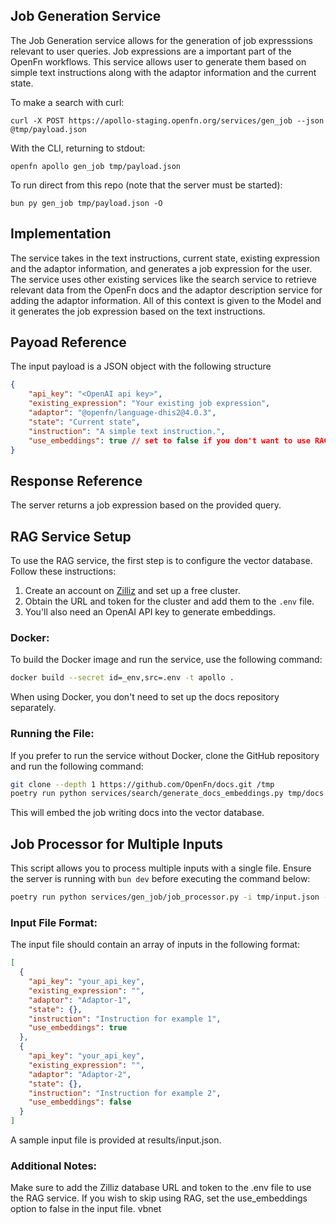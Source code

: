 ## Job Generation Service

The Job Generation service allows for the generation of job expresssions relevant to user queries. Job expressions are
a important part of the OpenFn workflows. This service allows user to generate them based on simple text instructions along
with the adaptor information and the current state.

To make a search with curl:

```
curl -X POST https://apollo-staging.openfn.org/services/gen_job --json @tmp/payload.json
```

With the CLI, returning to stdout:

```
openfn apollo gen_job tmp/payload.json
```

To run direct from this repo (note that the server must be started):

```
bun py gen_job tmp/payload.json -O
```

## Implementation

The service takes in the text instructions, current state, existing expression and the adaptor information, 
and generates a job expression for the user. The service uses other existing services like the search service to 
retrieve relevant data from the OpenFn docs and the adaptor description service for adding the adaptor information.
All of this context is given to the Model and it generates the job expression based on the text instructions.

## Payoad Reference

The input payload is a JSON object with the following structure

```json
{
    "api_key": "<OpenAI api key>",
    "existing_expression": "Your existing job expression",
    "adaptor": "@openfn/language-dhis2@4.0.3",
    "state": "Current state",
    "instruction": "A simple text instruction.",
    "use_embeddings": true // set to false if you don't want to use RAG service
}
```

## Response Reference

The server returns a job expression based on the provided query.

## RAG Service Setup

To use the RAG service, the first step is to configure the vector database. Follow these instructions:

1. Create an account on [Zilliz](https://zilliz.com/) and set up a free cluster.
2. Obtain the URL and token for the cluster and add them to the `.env` file.
3. You'll also need an OpenAI API key to generate embeddings.

### Docker:

To build the Docker image and run the service, use the following command:

```bash
docker build --secret id=_env,src=.env -t apollo .
```
When using Docker, you don't need to set up the docs repository separately.

### Running the File:
If you prefer to run the service without Docker, clone the GitHub repository and run the following command:

```bash 
git clone --depth 1 https://github.com/OpenFn/docs.git /tmp
poetry run python services/search/generate_docs_embeddings.py tmp/docs collection_name
```
This will embed the job writing docs into the vector database.

## Job Processor for Multiple Inputs
This script allows you to process multiple inputs with a single file. Ensure the server is running with `bun dev` before executing the command below:

```bash
poetry run python services/gen_job/job_processor.py -i tmp/input.json -o tmp/output.md
```

### Input File Format:
The input file should contain an array of inputs in the following format:

```json
[
  {
    "api_key": "your_api_key",
    "existing_expression": "",
    "adaptor": "Adaptor-1",
    "state": {},
    "instruction": "Instruction for example 1",
    "use_embeddings": true
  },
  {
    "api_key": "your_api_key",
    "existing_expression": "",
    "adaptor": "Adaptor-2",
    "state": {},
    "instruction": "Instruction for example 2",
    "use_embeddings": false
  }
]
```
A sample input file is provided at results/input.json.

### Additional Notes:
Make sure to add the Zilliz database URL and token to the .env file to use the RAG service.
If you wish to skip using RAG, set the use_embeddings option to false in the input file.
vbnet
